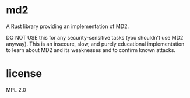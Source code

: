 # md2

A Rust library providing an implementation of MD2.

DO NOT USE this for any security-sensitive tasks (you shouldn't use MD2 anyway).
This is an insecure, slow, and purely educational implementation to learn about
MD2 and its weaknesses and to confirm known attacks.

# license

MPL 2.0
